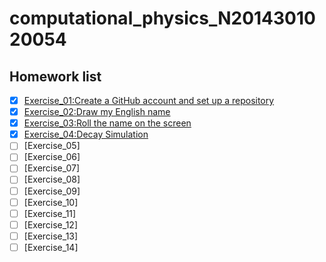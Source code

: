 # computational_physics_N2014301020054
## Homework list
- [x] [Exercise_01:Create a GitHub account and set up a repository](https://github.com/Arklight666/compuational_physics_N2014301020054)
- [x] [Exercise_02:Draw my English name](https://github.com/Arklight666/compuational_physics_N2014301020054/blob/master/Exercise_02.md)
- [x] [Exercise_03:Roll the name on the screen](https://github.com/Arklight666/compuational_physics_N2014301020054/blob/master/Exercise_03.md)
- [x] [Exercise_04:Decay Simulation](https://www.zybuluo.com/2014301020054/note/525892)
- [ ] [Exercise_05]
- [ ] [Exercise_06]
- [ ] [Exercise_07]
- [ ] [Exercise_08]
- [ ] [Exercise_09]
- [ ] [Exercise_10]
- [ ] [Exercise_11]
- [ ] [Exercise_12]
- [ ] [Exercise_13]
- [ ] [Exercise_14]

